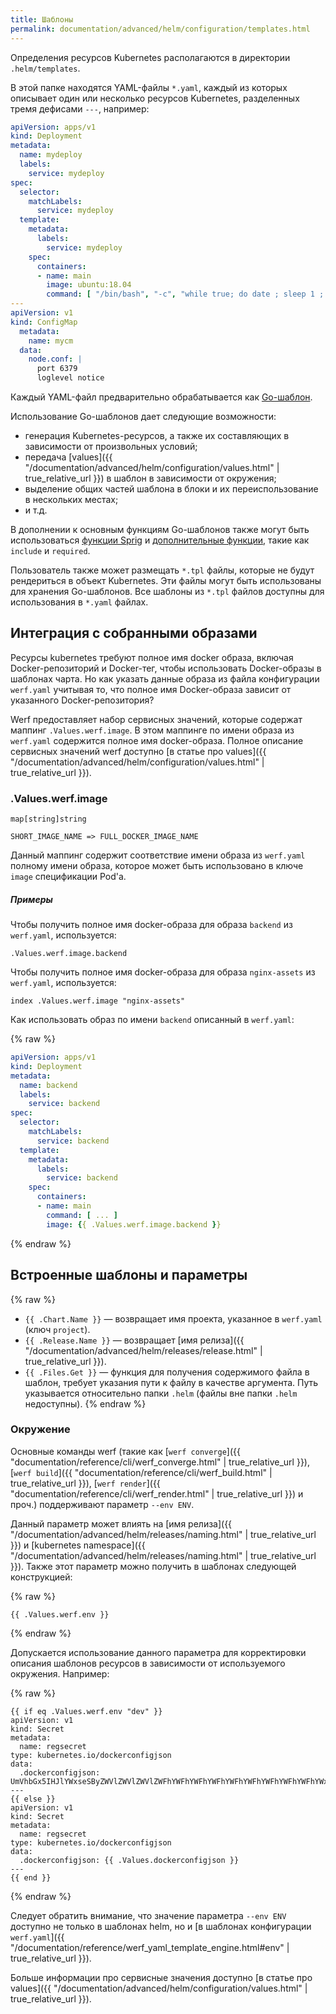 ```yaml
---
title: Шаблоны
permalink: documentation/advanced/helm/configuration/templates.html
---
```


Определения ресурсов Kubernetes располагаются в директории `.helm/templates`.

В этой папке находятся YAML-файлы `*.yaml`, каждый из которых описывает один или несколько ресурсов Kubernetes, разделенных тремя дефисами `---`, например:

```yaml
apiVersion: apps/v1
kind: Deployment
metadata:
  name: mydeploy
  labels:
    service: mydeploy
spec:
  selector:
    matchLabels:
      service: mydeploy
  template:
    metadata:
      labels:
        service: mydeploy
    spec:
      containers:
      - name: main
        image: ubuntu:18.04
        command: [ "/bin/bash", "-c", "while true; do date ; sleep 1 ; done" ]
---
apiVersion: v1
kind: ConfigMap
  metadata:
    name: mycm
  data:
    node.conf: |
      port 6379
      loglevel notice
```

Каждый YAML-файл предварительно обрабатывается как [Go-шаблон](https://golang.org/pkg/text/template/#hdr-Actions).

Использование Go-шаблонов дает следующие возможности:
 * генерация Kubernetes-ресурсов, а также их составляющих в зависимости от произвольных условий;
 * передача [values]({{ "/documentation/advanced/helm/configuration/values.html" | true_relative_url }}) в шаблон в зависимости от окружения;
 * выделение общих частей шаблона в блоки и их переиспользование в нескольких местах;
 * и т.д.

В дополнении к основным функциям Go-шаблонов также могут быть использоваться [функции Sprig](https://masterminds.github.io/sprig/) и [дополнительные функции](https://helm.sh/docs/howto/charts_tips_and_tricks/), такие как `include` и `required`.

Пользователь также может размещать `*.tpl` файлы, которые не будут рендериться в объект Kubernetes. Эти файлы могут быть использованы для хранения Go-шаблонов. Все шаблоны из `*.tpl` файлов доступны для использования в `*.yaml` файлах.

## Интеграция с собранными образами

Ресурсы kubernetes требуют полное имя docker образа, включая Docker-репозиторий и Docker-тег, чтобы использовать Docker-образы в шаблонах чарта. Но как указать данные образа из файла конфигурации `werf.yaml` учитывая то, что полное имя Docker-образа зависит от указанного Docker-репозитория?

Werf предоставляет набор сервисных значений, которые содержат маппинг `.Values.werf.image`. В этом маппинге по имени образа из `werf.yaml` содержится полное имя docker-образа. Полное описание сервисных значений werf доступно [в статье про values]({{ "/documentation/advanced/helm/configuration/values.html" | true_relative_url }}). 

### .Values.werf.image

```
map[string]string

SHORT_IMAGE_NAME => FULL_DOCKER_IMAGE_NAME
```

Данный маппинг содержит соответствие имени образа из `werf.yaml` полному имени образа, которое может быть использовано в ключе `image` спецификации Pod'а.

##### Примеры

Чтобы получить полное имя docker-образа для образа `backend` из `werf.yaml`, используется:

```
.Values.werf.image.backend
```

Чтобы получить полное имя docker-образа для образа `nginx-assets` из `werf.yaml`, используется:

```
index .Values.werf.image "nginx-assets"
```

Как использовать образ по имени `backend` описанный в `werf.yaml`:

{% raw %}
```yaml
apiVersion: apps/v1
kind: Deployment
metadata:
  name: backend
  labels:
    service: backend
spec:
  selector:
    matchLabels:
      service: backend
  template:
    metadata:
      labels:
        service: backend
    spec:
      containers:
      - name: main
        command: [ ... ]
        image: {{ .Values.werf.image.backend }}
```
{% endraw %}

## Встроенные шаблоны и параметры

{% raw %}
 * `{{ .Chart.Name }}` — возвращает имя проекта, указанное в `werf.yaml` (ключ `project`).
 * `{{ .Release.Name }}` — возвращает [имя релиза]({{ "/documentation/advanced/helm/releases/release.html" | true_relative_url }}).
 * `{{ .Files.Get }}` — функция для получения содержимого файла в шаблон, требует указания пути к файлу в качестве аргумента. Путь указывается относительно папки `.helm` (файлы вне папки `.helm` недоступны).
{% endraw %}

### Окружение

Основные команды werf (такие как [`werf converge`]({{ "documentation/reference/cli/werf_converge.html" | true_relative_url }}), [`werf build`]({{ "documentation/reference/cli/werf_build.html" | true_relative_url }}), [`werf render`]({{ "documentation/reference/cli/werf_render.html" | true_relative_url }}) и проч.) поддерживают параметр `--env ENV`.

Данный параметр может влиять на [имя релиза]({{ "/documentation/advanced/helm/releases/naming.html" | true_relative_url }}) и [kubernetes namespace]({{ "/documentation/advanced/helm/releases/naming.html" | true_relative_url }}). Также этот параметр можно получить в шаблонах следующей конструкцией:

{% raw %}
```
{{ .Values.werf.env }}
```
{% endraw %}

Допускается использование данного параметра для корректировки описания шаблонов ресурсов в зависимости от используемого окружения. Например:

{% raw %}
```
{{ if eq .Values.werf.env "dev" }}
apiVersion: v1
kind: Secret
metadata:
  name: regsecret
type: kubernetes.io/dockerconfigjson
data:
  .dockerconfigjson: UmVhbGx5IHJlYWxseSByZWVlZWVlZWVlZWFhYWFhYWFhYWFhYWFhYWFhYWFhYWFhYWFhYWxsbGxsbGxsbGxsbGxsbGxsbGxsbGxsbGxsbGxsbGx5eXl5eXl5eXl5eXl5eXl5eXl5eSBsbGxsbGxsbGxsbGxsbG9vb29vb29vb29vb29vb29vb29vb29vb29vb25ubm5ubm5ubm5ubm5ubm5ubm5ubm5ubmdnZ2dnZ2dnZ2dnZ2dnZ2dnZ2cgYXV0aCBrZXlzCg==
---
{{ else }}
apiVersion: v1
kind: Secret
metadata:
  name: regsecret
type: kubernetes.io/dockerconfigjson
data:
  .dockerconfigjson: {{ .Values.dockerconfigjson }}
---
{{ end }}
```
{% endraw %}

Следует обратить внимание, что значение параметра `--env ENV` доступно не только в шаблонах helm, но и [в шаблонах конфигурации `werf.yaml`]({{ "/documentation/reference/werf_yaml_template_engine.html#env" | true_relative_url }}).

Больше информации про сервисные значения доступно [в статье про values]({{ "/documentation/advanced/helm/configuration/values.html" | true_relative_url }}).
